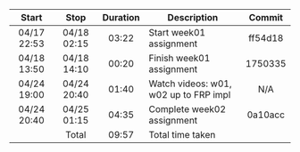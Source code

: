 |  Start    |   Stop    | Duration |         Description                   |  Commit |
|:---------:|:---------:|:--------:|---------------------------------------|:-------:|
|04/17 22:53|04/18 02:15|   03:22  | Start week01 assignment               | ff54d18 |
|04/18 13:50|04/18 14:10|   00:20  | Finish week01 assignment              | 1750335 |
|04/24 19:00|04/24 20:40|   01:40  | Watch videos: w01, w02 up to FRP impl | N/A     |
|04/24 20:40|04/25 01:15|   04:35  | Complete week02 assignment            | 0a10acc |
|           | Total     |   09:57  | Total time taken                      |         |
